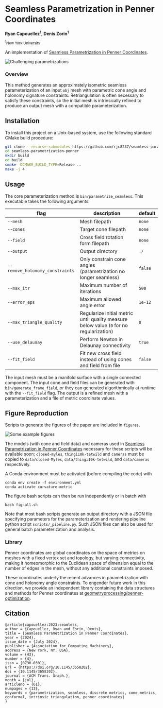 # Seamless Parametrization in Penner Coordinates

<strong>Ryan Capouellez<sup>1</sup>, Denis Zorin<sup>1</sup></strong>

<small><sup>1</sup>New York University</small>

An implementation of [Seamless Parametrization in Penner Coordinates](https://dl.acm.org/doi/10.1145/3658202).

![Challenging parametrizations](media/teaser.jpg)

### Overview

This method generates an approximately isometric seamless parameterization of an input `obj` mesh with parametric cone angle and holonomy signature constraints. Retriangulation is often necessary to satisfy these constraints, so the initial mesh is intrinsically refined to produce an output mesh with a compatible parameterization.

## Installation

To install this project on a Unix-based system, use the following standard CMake build procedure:

```bash
git clone --recurse-submodules https://github.com/rjc8237/seamless-parametrization-penner.git
cd seamless-parametrization-penner
mkdir build
cd build
cmake -DCMAKE_BUILD_TYPE=Release ..
make -j 4
```

## Usage

The core parameterization method is `bin/parametrize_seamless`. This executable takes the following arguments:

|flag | description| default|
| --- | --- | --- |
|`--mesh` | Mesh filepath| `none`|
|`--cones` | Target cone filepath| `none`|
|`--field` | Cross field rotation form filepath| `none`|
|`--output` | Output directory| `./`|
|`--remove_holonomy_constraints` | Only constrain cone angles (parametrization no longer seamless)| `false`|
|`--max_itr` | Maximum number of iterations| `500`| 
|`--error_eps` | Maximum allowed angle error| `1e-12`|
|`--max_triangle_quality` | Regularize initial metric until quality measure below value (`0` for no regularization) | `0`|
|`--use_delaunay` | Perform Newton in Delaunay connectivity | `true`|
|`--fit_field` | Fit new cross field instead of using cones and field from file| `false`|

The input mesh must be a manifold surface with a single connected component. The input cone and field files can be generated with `bin/generate_frame_field`, or they can generated algorithmically at runtime with the `--fit_field` flag. The output is a refined mesh with a parameterization and a file of metric coordinate values.

## Figure Reproduction

Scripts to generate the figures of the paper are included in `figures`.

![Some example figures](media/myles-examples.jpg)

The models (with cone and field data) and cameras used in [Seamless Parametrization in Penner Coordinates](https://dl.acm.org/doi/10.1145/3658202) necessary for these scripts will be available soon;  `closed-myles`, `thingi10k-tetwild` and `cameras` must be copied to `data/closed-Myles`, `data/thingi10k-tetwild`, and `data/cameras` respectively.

A Conda environment must be activated (before compiling the code) with
```
conda env create -f environment.yml
conda activate curvature-metric
```
The figure bash scripts can then be run independently or in batch with
```
bash fig-all.sh
```

Note that most bash scripts generate an output directory with a JSON file specifying parameters for the parameterization and rendering pipeline python script `scripts/_pipeline.py`. Such JSON files can also be used for general batch parameterization and analysis.

### Library

Penner coordinates are global coordinates on the space of metrics on meshes with a fixed vertex set and topology, but varying connectivity, making it homeomorphic to the Euclidean space of dimension equal to the number of edges in the mesh, without any additional constraints imposed.

These coordinates underly the recent advances in parametrization with cone and holonomy angle constraints. To engender future work in this direction, we provide an independent library containing the data structures and methods for Penner coordinates at [geometryprocessing/penner-optimization](https://github.com/geometryprocessing/penner-optimization).

## Citation

```
@article{capouellez:2023:seamless,
author = {Capouellez, Ryan and Zorin, Denis},
title = {Seamless Parametrization in Penner Coordinates},
year = {2024},
issue_date = {July 2024},
publisher = {Association for Computing Machinery},
address = {New York, NY, USA},
volume = {43},
number = {4},
issn = {0730-0301},
url = {https://doi.org/10.1145/3658202},
doi = {10.1145/3658202},
journal = {ACM Trans. Graph.},
month = {jul},
articleno = {61},
numpages = {13},
keywords = {parametrization, seamless, discrete metrics, cone metrics, conformal, intrinsic triangulation, penner coordinates}
}
```
